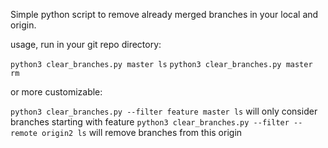 Simple python script to remove already merged branches in your local and origin.

usage, run in your git repo directory:

`python3 clear_branches.py master ls`
`python3 clear_branches.py master rm`

or more customizable:

`python3 clear_branches.py --filter feature master ls` will only consider branches starting with feature
`python3 clear_branches.py --filter --remote origin2 ls` will remove branches from this origin
